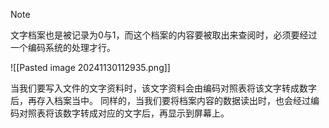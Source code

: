 > [!NOTE]
> 文字档案也是被记录为0与1，而这个档案的内容要被取出来查阅时，必须要经过一个编码系统的处理才行。

![[Pasted image 20241130112935.png]]

当我们要写入文件的文字资料时，该文字资料会由编码对照表将该文字转成数字后，再存入档案当中。 同样的，当我们要将档案内容的数据读出时，也会经过编码对照表将该数字转成对应的文字后，再显示到屏幕上。